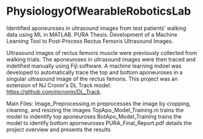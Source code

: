 # PhysiologyOfWearableRoboticsLab
Identified aponeuroses in ultrasound images from test patients’ walking data using ML in MATLAB. PURA Thesis: Development of a Machine Learning Tool to Post-Process Rectus Femoris Ultrasound Images.

Ultrasound images of rectus femoris muscle were previously collected from walking trials. The aponeuroses in ultrasound images were then traced and indetified manually using Fiji software. A machine learning mdoel was developed to automatically trace the top and bottom aponeuroses in a singular ultrasound image of the rectus femoris. This project was an extension of NJ Cronin's DL Track model: https://github.com/njcronin/DL_Track.

Main Files: 
Image_Preprocessing.m preprocesses the image by cropping, cleaning, and resizing the images
TopApo_Model_Training.m trains the model to indentify top aponeuroses
BotApo_Model_Training trains the model to identify bottom aporneuroses
PURA_Final_Report.pdf details the project overview and presents the results
